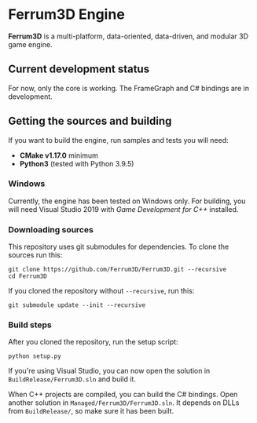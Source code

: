 # Ferrum3D Engine
**Ferrum3D** is a multi-platform, data-oriented, data-driven, and modular 3D game engine.

## Current development status
For now, only the core is working. The FrameGraph and C# bindings are in development.

## Getting the sources and building
If you want to build the engine, run samples and tests you will need:
 - **CMake v1.17.0** minimum
 - **Python3** (tested with Python 3.9.5)

### Windows
Currently, the engine has been tested on Windows only. For building, you will need
Visual Studio 2019 with *Game Development for C++* installed.

### Downloading sources
This repository uses git submodules for dependencies. To clone the sources run this:
```shell
git clone https://github.com/Ferrum3D/Ferrum3D.git --recursive
cd Ferrum3D
```
If you cloned the repository without `--recursive`, run this:
```shell
git submodule update --init --recursive
```

### Build steps
After you cloned the repository, run the setup script:
```shell
python setup.py
```

If you're using Visual Studio, you can now open the solution in `BuildRelease/Ferrum3D.sln`
and build it.

When C++ projects are compiled, you can build the C# bindings. Open another
solution in `Managed/Ferrum3D/Ferrum3D.sln`. It depends on DLLs from `BuildRelease/`, so
make sure it has been built.
